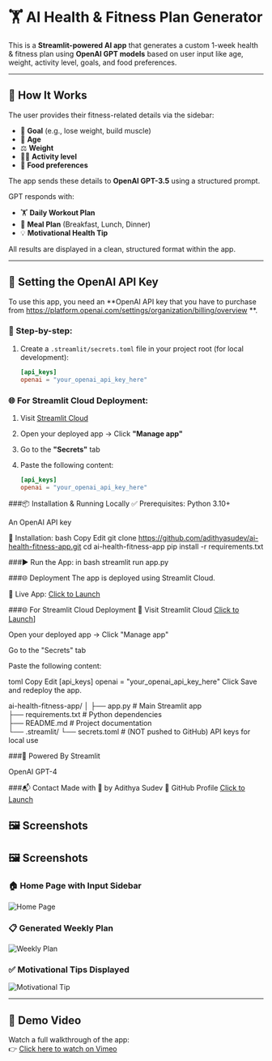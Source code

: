 # 🏋️ AI Health & Fitness Plan Generator

This is a **Streamlit-powered AI app** that generates a custom 1-week health & fitness plan using **OpenAI GPT models** based on user input like age, weight, activity level, goals, and food preferences.

---

## 🚀 How It Works

The user provides their fitness-related details via the sidebar:

- 🏁 **Goal** (e.g., lose weight, build muscle)
- 🎂 **Age**
- ⚖️ **Weight**
- 🏃‍♂️ **Activity level**
- 🍴 **Food preferences**

The app sends these details to **OpenAI GPT-3.5** using a structured prompt.

GPT responds with:

- 🏋️ **Daily Workout Plan**
- 🍱 **Meal Plan** (Breakfast, Lunch, Dinner)
- 💡 **Motivational Health Tip**

All results are displayed in a clean, structured format within the app.

---

## 🔑 Setting the OpenAI API Key

To use this app, you need an **OpenAI API key that you have to purchase from https://platform.openai.com/settings/organization/billing/overview **.

### 🔐 Step-by-step:

1. Create a `.streamlit/secrets.toml` file in your project root (for local development):
   ```toml
   [api_keys]
   openai = "your_openai_api_key_here"
### 🌐 For Streamlit Cloud Deployment:

1. Visit [Streamlit Cloud](https://streamlit.io)
2. Open your deployed app → Click **"Manage app"**
3. Go to the **"Secrets"** tab
4. Paste the following content:

   ```toml
   [api_keys]
   openai = "your_openai_api_key_here"
   
###📦 Installation & Running Locally
✅ Prerequisites:
Python 3.10+

An OpenAI API key

🔧 Installation:
bash
Copy
Edit
git clone https://github.com/adithyasudev/ai-health-fitness-app.git
cd ai-health-fitness-app
pip install -r requirements.txt

###▶️ Run the App:
in bash
streamlit run app.py

###🌐 Deployment
The app is deployed using Streamlit Cloud.

🔗 Live App: [Click to Launch](https://ai-health-fitness-app-awuowcwhtjbviax9d739ky.streamlit.app/)

###🌐 For Streamlit Cloud Deployment
🔗 Visit Streamlit Cloud  [Click to Launch](https://streamlit.io/)]

Open your deployed app → Click "Manage app"

Go to the "Secrets" tab

Paste the following content:

toml
Copy
Edit
[api_keys]
openai = "your_openai_api_key_here"
Click Save and redeploy the app.

ai-health-fitness-app/
│
├── app.py                  # Main Streamlit app  
├── requirements.txt        # Python dependencies  
├── README.md               # Project documentation  
└── .streamlit/
    └── secrets.toml        # (NOT pushed to GitHub) API keys for local use


###🧠 Powered By
Streamlit

OpenAI GPT-4

###📬 Contact
Made with 💪 by Adithya Sudev
🔗 GitHub Profile [Click to Launch]((https://github.com/adithyasudev))

## 🖼️ Screenshots

## 🖼️ Screenshots


### 🏠 Home Page with Input Sidebar  
![Home Page](https://i.ibb.co/JW1YFGZG/Ai-health-app-screenshot.png)

### 📋 Generated Weekly Plan  
![Weekly Plan](https://i.ibb.co/PzvsHKGt/generated-query-screenshot.png)

### ✅ Motivational Tips Displayed  
![Motivational Tip](https://i.ibb.co/ns6RcbQz/motivation-ai-generted.png)




---

## 🎥 Demo Video

Watch a full walkthrough of the app:  
👉 [Click here to watch on Vimeo](https://vimeo.com/1102866319)













